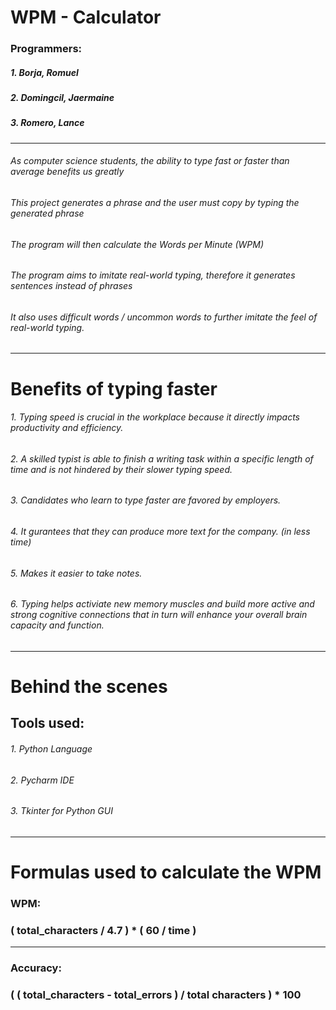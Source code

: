 # **WPM - Calculator**

### Programmers:
##### 1. Borja, Romuel
##### 2. Domingcil, Jaermaine
##### 3. Romero, Lance

___
###### As computer science students, the ability to type fast or faster than average benefits us greatly
###### This project generates a phrase and the user must copy by typing the generated phrase
###### The program will then calculate the Words per Minute (WPM)
###### The program aims to imitate real-world typing, therefore it generates sentences instead of phrases
###### It also uses difficult words / uncommon words to further imitate the feel of real-world typing.

___
# Benefits of typing faster
###### 1. Typing speed is crucial in the workplace because it directly impacts productivity and efficiency.
###### 2. A skilled typist is able to finish a writing task within a specific length of time and is not hindered by their slower typing speed.
###### 3. Candidates who learn to type faster are favored by employers.
###### 4. It gurantees that they can produce more text for the company. (in less time)
###### 5. Makes it easier to take notes.
###### 6. Typing helps activiate new memory muscles and build more active and strong cognitive connections that in turn will enhance your overall brain capacity and function.

___
# Behind the scenes
## Tools used:
###### 1. Python Language
###### 2. Pycharm IDE
###### 3. Tkinter for Python GUI

___
# Formulas used to calculate the WPM
### WPM:
### ( total_characters / 4.7 ) * ( 60 / time )
___
### Accuracy:
### ( ( total_characters - total_errors ) / total characters ) * 100

